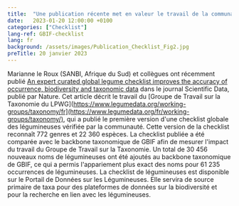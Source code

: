 ```yaml
---
title:  "Une publication récente met en valeur le travail de la communauté de taxonomie des légumineuses"
date:   2023-01-20 12:00:00 +0100
categories: ["Checklist"]
lang-ref: GBIF-checklist
lang: fr
background: /assets/images/Publication_Checklist_Fig2.jpg
preTitle: 20 janvier 2023
---
```


Marianne le Roux (SANBI, Afrique du Sud) et collègues ont récemment publié [An expert curated global legume checklist improves the accuracy of occurrence, biodiversity and taxonomic data](https://www.nature.com/articles/s41597-022-01812-6) dans le journal Scientific Data, publié par Nature. Cet article décrit le travail du [Groupe de Travail sur la Taxonomie du LPWG](https://www.legumedata.org/working-groups/taxonomy/fr](https://www.legumedata.org/fr/working-groups/taxonomy/), qui a publié le première version d'une checklist globale des légumineuses vérifiée par la communauté. Cette version de la checklist reconnaît 772 genres et 22 360 espèces. La checklist publiée a été comparée avec le backbone taxonomique de GBIF afin de mesurer l'impact du travail du Groupe de Travail sur la Taxonomie. Un total de 30 456 nouveaux noms de légumineuses ont été ajoutés au backbone taxonomique de GBIF, ce qui a permis l'appariement plus exact des noms pour 61 235 occurrences de légumineuses. La checklist de légumineuses est disponible sur le Portail de Données sur les Légumineuses. Elle servira de source primaire de taxa pour des plateformes de données sur la biodiversité et pour la recherche en lien avec les légumineuses.
